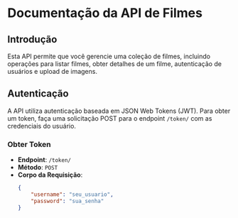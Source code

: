 # Documentação da API de Filmes

## Introdução
Esta API permite que você gerencie uma coleção de filmes, incluindo operações para listar filmes, obter detalhes de um filme, autenticação de usuários e upload de imagens.

## Autenticação
A API utiliza autenticação baseada em JSON Web Tokens (JWT). Para obter um token, faça uma solicitação POST para o endpoint `/token/` com as credenciais do usuário.

### Obter Token
- **Endpoint**: `/token/`
- **Método**: `POST`
- **Corpo da Requisição**:
  ```json
  {
      "username": "seu_usuario",
      "password": "sua_senha"
  }

